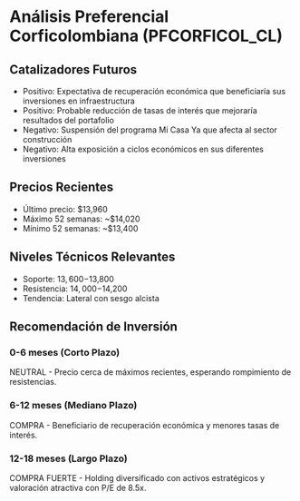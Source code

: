 # Análisis Preferencial Corficolombiana (PFCORFICOL_CL)

## Catalizadores Futuros

- Positivo: Expectativa de recuperación económica que beneficiaría sus inversiones en infraestructura
- Positivo: Probable reducción de tasas de interés que mejoraría resultados del portafolio
- Negativo: Suspensión del programa Mi Casa Ya que afecta al sector construcción
- Negativo: Alta exposición a ciclos económicos en sus diferentes inversiones

## Precios Recientes

- Último precio: $13,960
- Máximo 52 semanas: ~$14,020
- Mínimo 52 semanas: ~$13,400

## Niveles Técnicos Relevantes

- Soporte: $13,600-$13,800
- Resistencia: $14,000-$14,200
- Tendencia: Lateral con sesgo alcista

## Recomendación de Inversión

### 0-6 meses (Corto Plazo)

NEUTRAL - Precio cerca de máximos recientes, esperando rompimiento de resistencias.

### 6-12 meses (Mediano Plazo)

COMPRA - Beneficiario de recuperación económica y menores tasas de interés.

### 12-18 meses (Largo Plazo)

COMPRA FUERTE - Holding diversificado con activos estratégicos y valoración atractiva con P/E de 8.5x.
